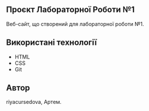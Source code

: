 ## Проєкт Лабораторної Роботи №1

Веб-сайт, що створений для лабораторної роботи №1.

## Використані технології

- HTML
- CSS
- Git

## Автор

riyacursedova, Артем.
